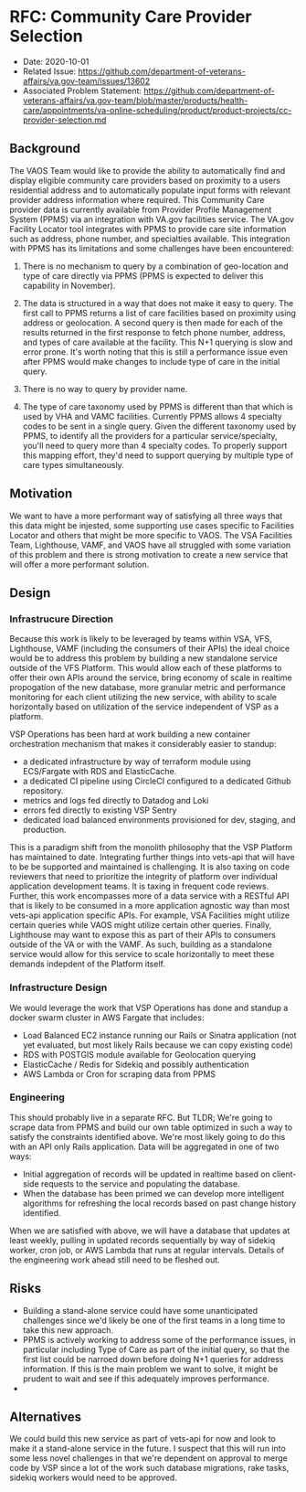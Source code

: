 # RFC: Community Care Provider Selection

- Date: 2020-10-01
- Related Issue: https://github.com/department-of-veterans-affairs/va.gov-team/issues/13602
- Associated Problem Statement: https://github.com/department-of-veterans-affairs/va.gov-team/blob/master/products/health-care/appointments/va-online-scheduling/product/product-projects/cc-provider-selection.md

## Background
The VAOS Team would like to provide the ability to automatically find and display eligible community care providers based on proximity 
to a users residential address and to automatically populate input forms with relevant provider address information where required.
This Community Care provider data is currently available from Provider Profile Management System (PPMS) via an integration with VA.gov facilities service. 
The VA.gov Facility Locator tool integrates with PPMS to provide care site information such as address, phone number, and specialties available. 
This integration with PPMS has its limitations and some challenges have been encountered:


1. There is no mechanism to query by a combination of geo-location and type of care directly via PPMS (PPMS is expected to deliver this capability in November).

2. The data is structured in a way that does not make it easy to query. The first call to PPMS returns a list of care facilities based on proximity using
address or geolocation. A second query is then made for each of the results returned in the first response to fetch phone number, address, and types of 
care available at the facility. This N+1 querying is slow and error prone. It's worth noting that this is still a performance issue even after PPMS would make changes to include type of care in the initial query.

3. There is no way to query by provider name.

4. The type of care taxonomy used by PPMS is different than that which is used by VHA and VAMC facilities. Currently PPMS allows 4 specialty codes to be sent in a single query. Given the different taxonomy used by PPMS, to identify all the providers for a particular service/specialty, you'll need to query more than 4 specialty codes. To properly support this mapping effort, they'd need to support querying by multiple type of care types simultaneously.

## Motivation
We want to have a more performant way of satisfying all three ways that this data might be injested, some supporting use cases specific to Facilities Locator
and others that might be more specific to VAOS. The VSA Facilities Team, Lighthouse, VAMF, and VAOS have all struggled with some variation of this problem
and there is strong motivation to create a new service that will offer a more performant solution.

## Design

### Infrastrucure Direction

Because this work is likely to be leveraged by teams within VSA, VFS, Lighthouse, VAMF (including the consumers of their APIs) the ideal choice would be to 
address this problem by building a new standalone service outside of the VFS Platform. This would allow each of these platforms to offer their own APIs around 
the service, bring economy of scale in realtime propogation of the new database, more granular metric and performance monitoring for each client utilizing
the new service, with ability to scale horizontally based on utilization of the service independent of VSP as a platform.

VSP Operations has been hard at work building a new container orchestration mechanism that makes it considerably easier to standup:

- a dedicated infrastructure by way of terraform module using ECS/Fargate with RDS and ElasticCache.
- a dedicated CI pipeline using CircleCI configured to a dedicated Github repository.
- metrics and logs fed directly to Datadog and Loki
- errors fed directly to existing VSP Sentry
- dedicated load balanced environments provisioned for dev, staging, and production.

This is a paradigm shift from the monolith philosophy that the VSP Platform has maintained to date. Integrating further things into vets-api that will have to be
be supported and maintained is challenging. It is also taxing on code reviewers that need to prioritize the integrity of platform over individual application
development teams. It is taxing in frequent code reviews. Further, this work encompasses more of a data service with a RESTful API that is likely to be consumed 
in a more application agnostic way than most vets-api application specific APIs. For example, VSA Facilities might utilize certain queries while VAOS might utilize 
certain other queries. Finally, Lighthouse may want to expose this as part of their APIs to consumers outside of the VA or with the VAMF. As such, building as
a standalone service would allow for this service to scale horizontally to meet these demands indepdent of the Platform itself.

### Infrastructure Design

We would leverage the work that VSP Operations has done and standup a docker swarm cluster in AWS Fargate that includes:

- Load Balanced EC2 instance running our Rails or Sinatra application (not yet evaluated, but most likely Rails because we can copy existing code)
- RDS with POSTGIS module available for Geolocation querying
- ElasticCache / Redis for Sidekiq and possibly authentication
- AWS Lambda or Cron for scraping data from PPMS

### Engineering

This should probably live in a separate RFC. But TLDR; We're going to scrape data from PPMS and build our own table optimized in such a way to satisfy the
constraints identified above. We're most likely going to do this with an API only Rails application. Data will be aggregated in one of two ways:

- Initial aggregation of records will be updated in realtime based on client-side requests to the service and populating the database.
- When the database has been primed we can develop more intelligent algorithms for refreshing the local records based on past change history identified.

When we are satisfied with above, we will have a database that updates at least weekly, pulling in updated records sequentially by way of sidekiq worker, cron job,
or AWS Lambda that runs at regular intervals. Details of the engineering work ahead still need to be fleshed out.

## Risks

- Building a stand-alone service could have some unanticipated challenges since we'd likely be one of the first teams in a long time to take this new approach.
- PPMS is actively working to address some of the performance issues, in particular including Type of Care as part of the initial query, so that the first list could be narroed down before doing N+1 queries for address information. If this is the main problem we want to solve, it might be prudent to wait and see if this adequately improves performance.
- 

## Alternatives

We could build this new service as part of vets-api for now and look to make it a stand-alone service in the future. I suspect that this will run into some less
novel challenges in that we're dependent on approval to merge code by VSP since a lot of the work such database migrations, rake tasks, sidekiq workers would
need to be approved.
